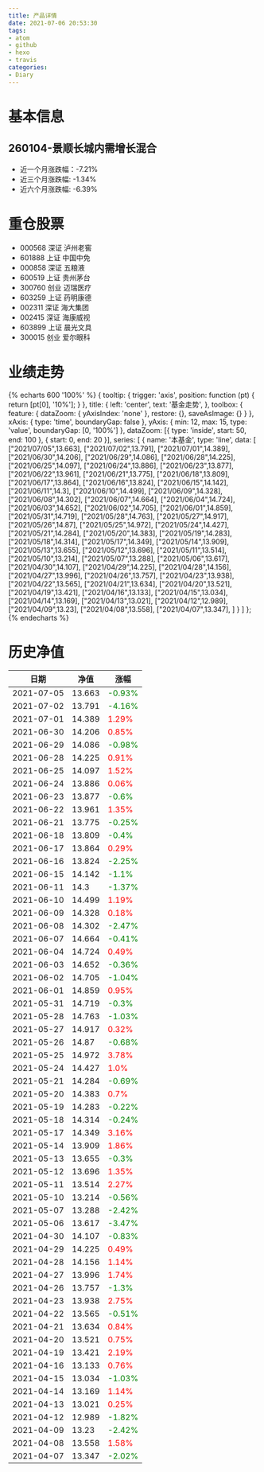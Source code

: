 ```yaml
---
title: 产品详情
date: 2021-07-06 20:53:30
tags:
- atom
- github
- hexo
- travis
categories:
- Diary
---
```


# 基本信息
## 260104-景顺长城内需增长混合
- 近一个月涨跌幅：-7.21%
- 近三个月涨跌幅: -1.34%
- 近六个月涨跌幅: -6.39%

# 重仓股票
- 000568 深证 泸州老窖
- 601888 上证 中国中免
- 000858 深证 五粮液
- 600519 上证 贵州茅台
- 300760 创业 迈瑞医疗
- 603259 上证 药明康德
- 002311 深证 海大集团
- 002415 深证 海康威视
- 603899 上证 晨光文具
- 300015 创业 爱尔眼科
# 业绩走势

{% echarts 600 '100%' %}
{
  tooltip: {
        trigger: 'axis',
        position: function (pt) {
            return [pt[0], '10%'];
        }
    },
    title: {
        left: 'center',
        text: '基金走势',
    },
    toolbox: {
        feature: {
            dataZoom: {
                yAxisIndex: 'none'
            },
            restore: {},
            saveAsImage: {}
        }
    },
    xAxis: {
        type: 'time',
        boundaryGap: false
    },
    yAxis: {
        min: 12,
        max: 15,
        type: 'value',
        boundaryGap: [0, '100%']
    },
    dataZoom: [{
        type: 'inside',
        start: 50,
        end: 100
    }, {
        start: 0,
        end: 20
    }],
    series: [
        {
            name: '本基金',
            type: 'line',
            data: [
["2021/07/05",13.663],
["2021/07/02",13.791],
["2021/07/01",14.389],
["2021/06/30",14.206],
["2021/06/29",14.086],
["2021/06/28",14.225],
["2021/06/25",14.097],
["2021/06/24",13.886],
["2021/06/23",13.877],
["2021/06/22",13.961],
["2021/06/21",13.775],
["2021/06/18",13.809],
["2021/06/17",13.864],
["2021/06/16",13.824],
["2021/06/15",14.142],
["2021/06/11",14.3],
["2021/06/10",14.499],
["2021/06/09",14.328],
["2021/06/08",14.302],
["2021/06/07",14.664],
["2021/06/04",14.724],
["2021/06/03",14.652],
["2021/06/02",14.705],
["2021/06/01",14.859],
["2021/05/31",14.719],
["2021/05/28",14.763],
["2021/05/27",14.917],
["2021/05/26",14.87],
["2021/05/25",14.972],
["2021/05/24",14.427],
["2021/05/21",14.284],
["2021/05/20",14.383],
["2021/05/19",14.283],
["2021/05/18",14.314],
["2021/05/17",14.349],
["2021/05/14",13.909],
["2021/05/13",13.655],
["2021/05/12",13.696],
["2021/05/11",13.514],
["2021/05/10",13.214],
["2021/05/07",13.288],
["2021/05/06",13.617],
["2021/04/30",14.107],
["2021/04/29",14.225],
["2021/04/28",14.156],
["2021/04/27",13.996],
["2021/04/26",13.757],
["2021/04/23",13.938],
["2021/04/22",13.565],
["2021/04/21",13.634],
["2021/04/20",13.521],
["2021/04/19",13.421],
["2021/04/16",13.133],
["2021/04/15",13.034],
["2021/04/14",13.169],
["2021/04/13",13.021],
["2021/04/12",12.989],
["2021/04/09",13.23],
["2021/04/08",13.558],
["2021/04/07",13.347],
]
        }
    ]
};
{% endecharts %}

# 历史净值

| 日期 | 净值 | 涨幅 |
| --- | --- | --- |
|2021-07-05|13.663|<font color=green>-0.93%</font>|
|2021-07-02|13.791|<font color=green>-4.16%</font>|
|2021-07-01|14.389|<font color=red>1.29%</font>|
|2021-06-30|14.206|<font color=red>0.85%</font>|
|2021-06-29|14.086|<font color=green>-0.98%</font>|
|2021-06-28|14.225|<font color=red>0.91%</font>|
|2021-06-25|14.097|<font color=red>1.52%</font>|
|2021-06-24|13.886|<font color=red>0.06%</font>|
|2021-06-23|13.877|<font color=green>-0.6%</font>|
|2021-06-22|13.961|<font color=red>1.35%</font>|
|2021-06-21|13.775|<font color=green>-0.25%</font>|
|2021-06-18|13.809|<font color=green>-0.4%</font>|
|2021-06-17|13.864|<font color=red>0.29%</font>|
|2021-06-16|13.824|<font color=green>-2.25%</font>|
|2021-06-15|14.142|<font color=green>-1.1%</font>|
|2021-06-11|14.3|<font color=green>-1.37%</font>|
|2021-06-10|14.499|<font color=red>1.19%</font>|
|2021-06-09|14.328|<font color=red>0.18%</font>|
|2021-06-08|14.302|<font color=green>-2.47%</font>|
|2021-06-07|14.664|<font color=green>-0.41%</font>|
|2021-06-04|14.724|<font color=red>0.49%</font>|
|2021-06-03|14.652|<font color=green>-0.36%</font>|
|2021-06-02|14.705|<font color=green>-1.04%</font>|
|2021-06-01|14.859|<font color=red>0.95%</font>|
|2021-05-31|14.719|<font color=green>-0.3%</font>|
|2021-05-28|14.763|<font color=green>-1.03%</font>|
|2021-05-27|14.917|<font color=red>0.32%</font>|
|2021-05-26|14.87|<font color=green>-0.68%</font>|
|2021-05-25|14.972|<font color=red>3.78%</font>|
|2021-05-24|14.427|<font color=red>1.0%</font>|
|2021-05-21|14.284|<font color=green>-0.69%</font>|
|2021-05-20|14.383|<font color=red>0.7%</font>|
|2021-05-19|14.283|<font color=green>-0.22%</font>|
|2021-05-18|14.314|<font color=green>-0.24%</font>|
|2021-05-17|14.349|<font color=red>3.16%</font>|
|2021-05-14|13.909|<font color=red>1.86%</font>|
|2021-05-13|13.655|<font color=green>-0.3%</font>|
|2021-05-12|13.696|<font color=red>1.35%</font>|
|2021-05-11|13.514|<font color=red>2.27%</font>|
|2021-05-10|13.214|<font color=green>-0.56%</font>|
|2021-05-07|13.288|<font color=green>-2.42%</font>|
|2021-05-06|13.617|<font color=green>-3.47%</font>|
|2021-04-30|14.107|<font color=green>-0.83%</font>|
|2021-04-29|14.225|<font color=red>0.49%</font>|
|2021-04-28|14.156|<font color=red>1.14%</font>|
|2021-04-27|13.996|<font color=red>1.74%</font>|
|2021-04-26|13.757|<font color=green>-1.3%</font>|
|2021-04-23|13.938|<font color=red>2.75%</font>|
|2021-04-22|13.565|<font color=green>-0.51%</font>|
|2021-04-21|13.634|<font color=red>0.84%</font>|
|2021-04-20|13.521|<font color=red>0.75%</font>|
|2021-04-19|13.421|<font color=red>2.19%</font>|
|2021-04-16|13.133|<font color=red>0.76%</font>|
|2021-04-15|13.034|<font color=green>-1.03%</font>|
|2021-04-14|13.169|<font color=red>1.14%</font>|
|2021-04-13|13.021|<font color=red>0.25%</font>|
|2021-04-12|12.989|<font color=green>-1.82%</font>|
|2021-04-09|13.23|<font color=green>-2.42%</font>|
|2021-04-08|13.558|<font color=red>1.58%</font>|
|2021-04-07|13.347|<font color=green>-2.02%</font>|
